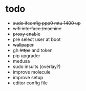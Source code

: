 # todo

 * ~~sudo ifconfig ppp0 mtu 1400 up~~
 * ~~wifi interface /machine~~
 * ~~proxy enable~~
 * pre select user at boot
 * ~~wallpaper~~
 * gh ~~https~~ and token
 * pip upgrader
 * medusa
 * sudo insults (overlay?)
 * improve molecule
 * improve setup
 * editor config file
